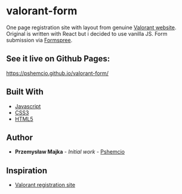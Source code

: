 # valorant-form

One page registration site with layout from genuine [Valorant website](https://auth.riotgames.com/login#client_id=play-valorant-web-prod&nonce=MTUsMTYsMTU5LDY3&prompt=signup&redirect_uri=https%3A%2F%2Fplayvalorant.com%2Fopt_in&response_type=token%20id_token&scope=account%20openid&state=c2lnbnVw&ui_locales=en). Original is written with React but i decided to use vanilla JS. Form submission via [Formspree](https://formspree.io/).

## See it live on Github Pages:
https://pshemcio.github.io/valorant-form/

## Built With

* [Javascript](https://developer.mozilla.org/pl/docs/Web/JavaScript)
* [CSS3](https://developer.mozilla.org/pl/docs/Web/CSS)
* [HTML5](https://developer.mozilla.org/pl/docs/HTML/HTML5) 

## Author

* **Przemysław Majka** - *Initial work* - [Pshemcio](https://github.com/Pshemcio)

## Inspiration
* [Valorant registration site](https://auth.riotgames.com/login#client_id=play-valorant-web-prod&nonce=MTUsMTYsMTU5LDY3&prompt=signup&redirect_uri=https%3A%2F%2Fplayvalorant.com%2Fopt_in&response_type=token%20id_token&scope=account%20openid&state=c2lnbnVw&ui_locales=en)

